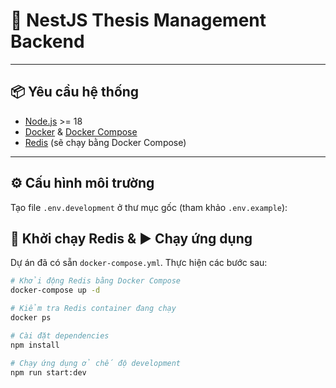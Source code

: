 # 🚀 NestJS Thesis Management Backend

---

## 📦 Yêu cầu hệ thống
- [Node.js](https://nodejs.org/) >= 18  
- [Docker](https://www.docker.com/) & [Docker Compose](https://docs.docker.com/compose/)  
- [Redis](https://redis.io/) (sẽ chạy bằng Docker Compose)

---

## ⚙️ Cấu hình môi trường
Tạo file `.env.development` ở thư mục gốc (tham khảo `.env.example`):


## 🐳 Khởi chạy Redis & ▶️ Chạy ứng dụng

Dự án đã có sẵn `docker-compose.yml`. Thực hiện các bước sau:

```bash
# Khởi động Redis bằng Docker Compose
docker-compose up -d

# Kiểm tra Redis container đang chạy
docker ps

# Cài đặt dependencies
npm install

# Chạy ứng dụng ở chế độ development
npm run start:dev
